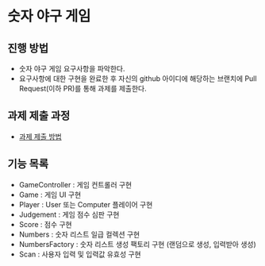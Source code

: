 # 숫자 야구 게임
## 진행 방법
* 숫자 야구 게임 요구사항을 파악한다.
* 요구사항에 대한 구현을 완료한 후 자신의 github 아이디에 해당하는 브랜치에 Pull Request(이하 PR)를 통해 과제를 제출한다.

## 과제 제출 과정
* [과제 제출 방법](https://github.com/next-step/nextstep-docs/tree/master/precourse)

## 기능 목록
* GameController : 게임 컨트롤러 구현
* Game : 게임 UI 구현
* Player : User 또는 Computer 플레이어 구현
* Judgement : 게임 점수 심판 구현
* Score : 점수 구현
* Numbers : 숫자 리스트 일급 컬렉션 구현
* NumbersFactory : 숫자 리스트 생성 팩토리 구현 (랜덤으로 생성, 입력받아 생성)
* Scan : 사용자 입력 및 입력값 유효성 구현